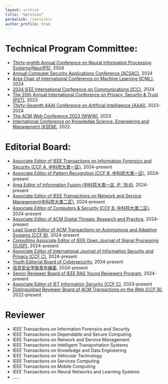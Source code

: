 ```yaml
---
layout: archive
title: "Services"
permalink: /services/
author_profile: true
---
```

Technical Program Committee:
======
* [Thirty-eighth Annual Conference on Neural Information Processing Systems(NeurIPS)](https://neurips.cc/), 2024
* [Annual Computer Security Applications Conference (ACSAC)](https://www.acsac.org), 2024
* [Area Chair of International Conference on Machine Learning (ICML)](https://icml.cc/), 2024
* [2024 IEEE International Conference on Communications (ICC)](https://icc2024.ieee-icc.org/), 2024
* [The 20th Annual International Conference on Privacy, Security & Trust (PST)](https://pstnet.ca/), 2023
* [Thirty-Seventh AAAI Conference on Artificial Intelligence (AAAI)](https://aaai.org/Conferences/AAAI-23/), 2023-2024
* [The ACM Web Conference 2023 (WWW)](https://www2023.thewebconf.org/), 2023
* [International Conference on Knowledge Science, Engineering and Management (KSEM)](https://ksem22.smart-conf.net/committee.html), 2022.
  
Editorial Board:
======
* [Associate Editor of IEEE Transactions on Information Forensics and Security (CCF A, 中科院大类一区)](https://signalprocessingsociety.org/publications-resources/ieee-transactions-information-forensics-and-security/editorial-board), 2024-present
* [Associate Editor of Pattern Recognition (CCF B, 中科院大类一区)](https://www.sciencedirect.com/journal/pattern-recognition/about/editorial-board), 2024-present
* [Area Editor of Information Fusion (中科院大类一区, IF: 18.6)](https://www.sciencedirect.com/journal/information-fusion/about/editorial-board), 2024-present
* [Associate Editor of IEEE Transactions on Network and Service Management(中科院大类二区)](https://www.comsoc.org/publications/journals/ieee-tnsm/ieee-transactions-network-and-service-management-editorial-board), 2024-present
* [Associate Editor of Computers & Security (CCF B, 中科院大类二区)](https://www.sciencedirect.com/journal/computers-and-security/about/editorial-board), 2024-present
* [Associate Editor of ACM Digital Threats: Research and Practice](https://dl.acm.org/journal/dtrap/editorial-board), 2024-present
* [Lead Guest Editor of ACM Transactions on Autonomous and Adaptive Systems (CCF B)](https://dl.acm.org/journal/taas/calls-for-papers), 2024-present
* [Consulting Associate Editor of IEEE Open Journal of Signal Processing (OJSP)](https://signalprocessingsociety.org/publications-resources/ieee-open-journal-signal-processing/advisoryeditorial-board), 2024-present
* [Associate Editor of International Journal of Information Security and Privacy (CCF C)](https://www.igi-global.com/journals/open-access/reviewers/international-journal-information-security-privacy/1096), 2024-present
* [Youth Editorial Board of Cybersecurity](https://cybersecurity.springeropen.com), 2024-present
* [信息安全学报青年编委](http://jcs.iie.ac.cn/xxaqxb/ch/first_menu.aspx?parent_id=20240524145637001), 2024-present
* [Senior Reviewer Board of IEEE RAS Young Reviewers Program](https://www.ieee-ras.org/students/young-reviewers-program), 2024-present
* [Associate Editor of IET Information Security (CCF C)](https://www.hindawi.com/journals/ietis/editors/), 2023-present
* [Distinguished Reviewer Board of ACM Transactions on the Web (CCF B)](https://dl.acm.org/journal/tweb), 2022-present

Reviewer
======
* IEEE Transactions on Information Forensics and Security
* IEEE Transactions on Dependable and Secure Computing
* IEEE Transactions on Network and Service Management
* IEEE Transactions on Intelligent Transportation Systems
* IEEE Transactions on Knowledge and Data Engineering
* IEEE Transactions on Vehicular Technology
* IEEE Transactions on Services Computing
* IEEE Transactions on Mobile Computing
* IEEE Transactions on Neural Networks and Learning Systems
* .....
